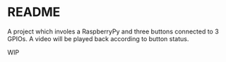 # README

A project which involes a RaspberryPy and three buttons connected to 3 GPIOs.
A video will be played back according to button status.

WIP